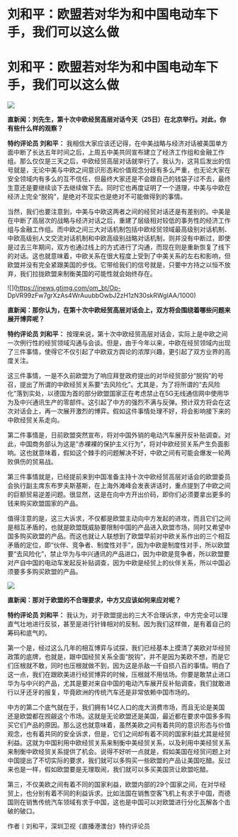 # 刘和平：欧盟若对华为和中国电动车下手，我们可以这么做

# 刘和平：欧盟若对华为和中国电动车下手，我们可以这么做

![](https://inews.gtimg.com/om_bt/OOoe2Zw_JZ_QLEvC0yKoYv2ESMCut9f1ImMSNUXzw_T24AA/1000)

**直新闻：刘先生，第十次中欧经贸高层对话今天（25日）在北京举行。对此，你有些什么样的观察？**

**特约评论员 刘和平：**
我相信大家应该还记得，在中美战略与经济对话被美国单方面中断了长达五年时间之后，上周五中美共同宣布建立了经济工作组和金融工作组。那么仅仅是三天之后，中欧经贸高层对话就举行了。我认为，这背后发出的信号就是，无论中美与中欧之间意识形态和价值观念分歧有多么严重，也无论大家在安全领域内有多么的互不信任，但最终大家还是不会跟自己的钱袋子过不去，最终生意还是要继续谈下去继续做下去。同时它也再度证明了一个道理，中美与中欧在经济上完全“脱钩”，是绝对不现实也是绝对不可能做得到的事情。

当然，我们也要注意到，中美与中欧这两者之间的经贸对话还是有差别的。中美是在中断了高层次的战略与经济对话之后，重建了层级相对较低的事务性的经济工作组与金融工作组。而中欧之间三大对话机制包括中欧经贸领域最高级别对话机制、中欧高级别人文交流对话机制和中欧高级别战略对话机制，则并没有中断过，即使是过去三年期间，双方也通过线上的方式进行了沟通，而现在则是重新恢复了线下的对话。这也就意味着，中欧关系在很大程度上受到了中美关系的左右和影响，但欧盟并没有完全紧跟美国的步伐。它带给我们的信号就是，只要中方持之以恒不放弃，我们拉拢欧盟来制衡美国的可能性就会始终存在。

![](https://inews.gtimg.com/om_bt/Op-
DpVR99zFw7grXzAs4WrAuubbOwbJ2zH1zN30skRWgIAA/1000)

**直新闻：那你认为，在第十次中欧经贸高层对话会上，双方将会围绕着哪些问题来展开博弈呢？**

**特约评论员 刘和平：**
按理来说，第十次中欧经贸高层对话会，实际上是中欧之间一次例行性的经贸领域沟通与会谈。但是，由于今年以来，中欧在经贸领域内出现了三件事情，使得它不仅引起了中欧双方舆论的浓厚兴趣，更引起了双方业界的高度关注。

这三件事情，一是不久前欧盟为了响应拜登政府提出的对华经贸部分“脱钩”的号召，提出了所谓的中欧经贸关系要“去风险化”。尤其是，为了将所谓的“去风险化”落到实处，以德国为首的部分欧盟国家正在考虑禁止在5G无线通信网中使用华为及中兴通讯生产的零部件。这引起了中方的强烈不满与反弹。预计双方将会在这次对话会上，再一次展开激烈的博弈。假如这件事情处理不好，将会影响接下来的中欧经贸关系走向。

第二件事情是，日前欧盟突然宣布，将对中国外销的电动汽车展开反补贴调查。对此，中国商务部认为这是“赤裸裸的保护主义行为”，将对中欧经贸关系产生负面影响。这也就意味着，假如这个棘手的问题解决不好，中欧之间有可能会爆发一轮两败俱伤的贸易战。

第三件事情就是，已经提前来到中国准备主持十次中欧经贸高层对话会的欧盟委员会执行副主席东布罗夫斯基斯，在上海外滩峰会发表讲话时，重点提到了中欧之间的巨额贸易逆差问题。很显然，这是在向中方开出价码，即你们必须要拿出更多的钱来购买欧盟国家的产品。

值得注意的是，这三大诉求，不仅都是欧盟主动向中方发起的进攻，而且它们之间是相互矛盾的，也就是欧盟既威胁要限制中国的产品进入欧盟市场，同时又希望中国多购买欧盟的产品。而这也就让人联想到了欧盟早前对中欧关系作出的三个相互矛盾的定位，即“伙伴、竞争者、制度性对手”，因为中欧是制度性对手，所以欧盟要“去风险化”，禁止华为与中兴通讯的产品进口，因为中欧是竞争者，所以欧盟要对产自中国的电动车发起反补贴调查，因为中欧是经贸上的伙伴关系，所以中国必须要多多购买欧盟的产品。

![](https://inews.gtimg.com/om_bt/Oay9URypIwj5bXuzTc9p34vTa36_4Tq2mdKZSTJeUALwsAA/1000)

**直新闻：那对于欧盟的不合理要求，中方又应该如何来应对呢？**

**特约评论员 刘和平：**
我认为，对于欧盟提出的三大不合理诉求，中方完全可以理直气壮地进行反驳，甚至是进行针锋相对的反制。因为我们这样做，是有着自己的筹码和底气的。

第一个是，经过这么几年的相互博弈与试探，我们已经基本上摸清了美欧对华经贸政策的底牌，也就是，跟中国经贸关系全面“脱钩”，并不是因为美欧不想，而是它们压根就不敢，同时也压根就做不到，因为这是杀敌一千自损八百的事情。明白了这一点，我们在跟欧美进行经贸博弈的时候，压根就不用怯场。你要是敢禁止进口华为与中兴的产品，尤其是要对来自中国的电动汽车展开反补贴调查，我们就敢进行以牙还牙的报复，毕竟欧洲的传统汽车还是非常依赖中国市场的。

中方的第二个底气就在于，我们拥有14亿人口的庞大消费市场，而且无论是美国还是欧盟都在觊觎这个市场。这就是无论欧盟还是美国，最近都在要求中国多多购买它们产品的原因。那么这也就意味着，虽然美欧之间有着共同的意识形态与价值观念，也有着共同的安全诉求，但是，它们之间却有着不同的国家利益尤其是经贸利益。这就为中国利用中欧经贸关系来制衡中美经贸关系，以及利用中美经贸关系来制衡中欧经贸关系提供了机会。说得不好听一点就是，假如美国在经贸问题上对中国提出了不切实际的要求，我们就可以多购买一些欧盟的产品让美国吃醋。反过来也是一样，假如欧盟要是无理取闹，我们就可以多买美国货让欧盟吃醋。

第三，不仅美欧之间有着不同的国家利益，欧盟内部的29个国家之间，在对华经贸上，也分别有着不同的利益诉求。比如法国在销售空客飞机上有求于中国，而德国则在销售传统汽车领域有求于中国，这也是中国可以对欧盟进行分化瓦解各个击破的破口。

作者丨刘和平，深圳卫视《直播港澳台》特约评论员

